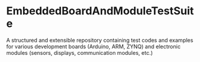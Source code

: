 # EmbeddedBoardAndModuleTestSuite
A structured and extensible repository containing test codes and examples for various development boards (Arduino, ARM, ZYNQ) and electronic modules (sensors, displays, communication modules, etc.)
